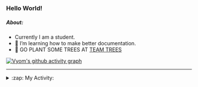 ### Hello World!

##### About:
- Currently I am a student.
- 🌱 I’m learning how to make better documentation.
- 🌱 GO PLANT SOME TREES AT [TEAM TREES](https://teamtrees.org/)

[![Vyom's github activity graph](https://activity-graph.herokuapp.com/graph?username=Vyvy-vi)](https://github.com/ashutosh00710/github-readme-activity-graph)

---
<details>
  <summary>:zap: My Activity:</summary>
  
<!--START_SECTION:waka-->
![Code Time](http://img.shields.io/badge/Code%20Time-977%20hrs%2057%20mins-blue)

**I'm a Night 🦉** 

```text
🌞 Morning    98 commits     ███░░░░░░░░░░░░░░░░░░░░░░   13.8% 
🌆 Daytime    175 commits    ██████░░░░░░░░░░░░░░░░░░░   24.65% 
🌃 Evening    229 commits    ████████░░░░░░░░░░░░░░░░░   32.25% 
🌙 Night      208 commits    ███████░░░░░░░░░░░░░░░░░░   29.3%

```
📅 **I'm Most Productive on Sunday** 

```text
Monday       100 commits    ███░░░░░░░░░░░░░░░░░░░░░░   14.08% 
Tuesday      115 commits    ████░░░░░░░░░░░░░░░░░░░░░   16.2% 
Wednesday    89 commits     ███░░░░░░░░░░░░░░░░░░░░░░   12.54% 
Thursday     104 commits    ███░░░░░░░░░░░░░░░░░░░░░░   14.65% 
Friday       107 commits    ███░░░░░░░░░░░░░░░░░░░░░░   15.07% 
Saturday     78 commits     ██░░░░░░░░░░░░░░░░░░░░░░░   10.99% 
Sunday       117 commits    ████░░░░░░░░░░░░░░░░░░░░░   16.48%

```


📊 **This Week I Spent My Time On** 

```text
🔥 Editors: 
VS Code                  23 hrs 22 mins      █████████████████████████   100.0%

🐱‍💻 Projects: 
attendance-management-sys11 hrs 29 mins      ████████████░░░░░░░░░░░░░   49.17% 
credifi                  3 hrs 58 mins       ████░░░░░░░░░░░░░░░░░░░░░   17.04% 
CSF                      3 hrs 36 mins       ███░░░░░░░░░░░░░░░░░░░░░░   15.43% 
thirdweb-auth-next       2 hrs 35 mins       ██░░░░░░░░░░░░░░░░░░░░░░░   11.09% 
itosp-hackathon          59 mins             █░░░░░░░░░░░░░░░░░░░░░░░░   4.22%

```


 Last Updated on 21/11/2022 13:16:50 UTC
<!--END_SECTION:waka-->
</details>
